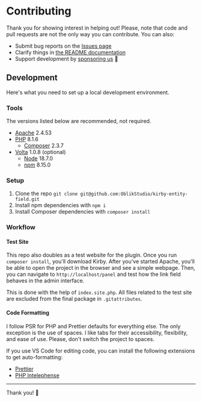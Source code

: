 # Contributing

Thank you for showing interest in helping out! Please, note that code and pull requests are not the only way you can contribute. You can also:

- Submit bug reports on the [Issues page](https://github.com/OblikStudio/kirby-entity-field/issues)
- Clarify things in [the README documentation](https://github.com/OblikStudio/kirby-entity-field/blob/master/docs/README.md)
- Support development by [sponsoring us](https://github.com/sponsors/OblikStudio) 💖

## Development

Here's what you need to set up a local development environment.

### Tools

The versions listed below are recommended, not required.

- [Apache](https://httpd.apache.org/download.cgi) 2.4.53
- [PHP](https://www.php.net/downloads.php) 8.1.6
  - [Composer](https://getcomposer.org/download/) 2.3.7
- [Volta](https://volta.sh/) 1.0.8 (optional)
  - [Node](https://nodejs.org/en/download/) 18.7.0
  - [npm](https://www.npmjs.com/) 8.15.0

### Setup

1. Clone the repo `git clone git@github.com:OblikStudio/kirby-entity-field.git`
1. Install npm dependencies with `npm i`
1. Install Composer dependencies with `composer install`

### Workflow

#### Test Site

This repo also doubles as a test website for the plugin. Once you run `composer install`, you'll download Kirby. After you've started Apache, you'll be able to open the project in the browser and see a simple webpage. Then, you can navigate to `http://localhost/panel` and test how the link field behaves in the admin interface.

This is done with the help of `index.site.php`. All files related to the test site are excluded from the final package in `.gitattributes`.

#### Code Formatting

I follow PSR for PHP and Prettier defaults for everything else. The only exception is the use of spaces. I like tabs for their accessibility, flexibility, and ease of use. Please, don't switch the project to spaces.

If you use VS Code for editing code, you can install the following extensions to get auto-formatting:

- [Prettier](https://marketplace.visualstudio.com/items?itemName=esbenp.prettier-vscode)
- [PHP Intelephense](https://marketplace.visualstudio.com/items?itemName=bmewburn.vscode-intelephense-client)

---

Thank you! 🙏

